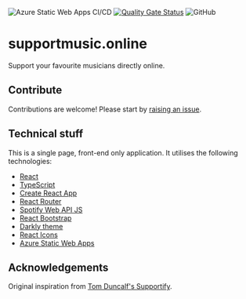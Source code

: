 ![Azure Static Web Apps CI/CD](https://github.com/alexangas/supportmusic/workflows/Azure%20Static%20Web%20Apps%20CI/CD/badge.svg)
[![Quality Gate Status](https://sonarcloud.io/api/project_badges/measure?project=alexangas_supportmusic&metric=alert_status)](https://sonarcloud.io/dashboard?id=alexangas_supportmusic)
![GitHub](https://img.shields.io/github/license/alexangas/supportmusic)

# supportmusic.online

Support your favourite musicians directly online.

## Contribute

Contributions are welcome!
Please start by [raising an issue](https://github.com/alexangas/supportmusic/issues).

## Technical stuff

This is a single page, front-end only application.
It utilises the following technologies:

- [React](https://react.org/)
- [TypeScript](https://typescriptlang.org/)
- [Create React App](https://github.com/facebook/create-react-app)
- [React Router](https://reacttraining.com/react-router/)
- [Spotify Web API JS](https://github.com/JMPerez/spotify-web-api-js)
- [React Bootstrap](https://react-bootstrap.github.io/)
- [Darkly theme](https://bootswatch.com/darkly/)
- [React Icons](https://react-icons.github.io/)
- [Azure Static Web Apps](https://azure.microsoft.com/en-us/services/app-service/static/)

## Acknowledgements

Original inspiration from [Tom Duncalf's Supportify](https://github.com/tomduncalf/supportify).
